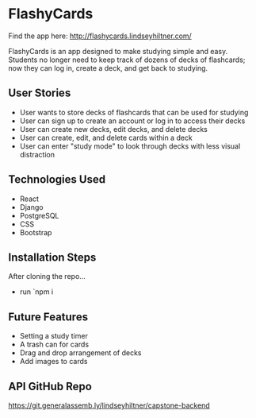 # FlashyCards

Find the app here: http://flashycards.lindseyhiltner.com/

FlashyCards is an app designed to make studying simple and easy. Students no longer need
to keep track of dozens of decks of flashcards; now they can log in, create a deck, and
get back to studying.

## User Stories
 - User wants to store decks of flashcards that can be used for studying
 - User can sign up to create an account or log in to access their decks
 - User can create new decks, edit decks, and delete decks
 - User can create, edit, and delete cards within a deck
 - User can enter "study mode" to look through decks with less visual distraction

## Technologies Used
 - React
 - Django
 - PostgreSQL
 - CSS
 - Bootstrap
 
## Installation Steps
After cloning the repo...
 - run `npm i

## Future Features
 - Setting a study timer
 - A trash can for cards
 - Drag and drop arrangement of decks
 - Add images to cards

## API GitHub Repo
https://git.generalassemb.ly/lindseyhiltner/capstone-backend
